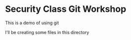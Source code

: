 # Security Class Git Workshop

This is a demo of using git

I'll be creating some files in this directory
